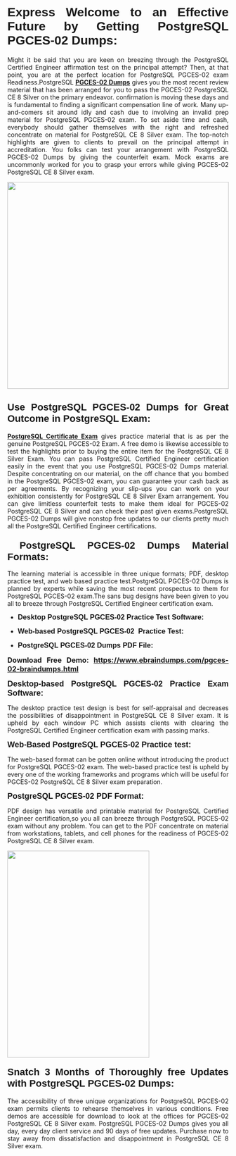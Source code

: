<h1 dir="ltr" style="text-align: justify;"><span style="font-family:Verdana,Geneva,sans-serif;"><b>Express Welcome to an Effective Future by Getting PostgreSQL PGCES-02 Dumps:</b></span></h1>

<p dir="ltr" style="text-align: justify;">Might it be said that you are keen on breezing through the PostgreSQL Certified Engineer affirmation test on the principal attempt? Then, at that point, you are at the perfect location for PostgreSQL PGCES-02 exam Readiness.PostgreSQL <a href="https://www.ebraindumps.com/pgces-02-braindumps.html" target="_self"><strong>PGCES-02 Dumps</strong></a> gives you the most recent review material that has been arranged for you to pass the PGCES-02 PostgreSQL CE 8 Silver on the primary endeavor. confirmation is moving these days and is fundamental to finding a significant compensation line of work. Many up-and-comers sit around idly and cash due to involving an invalid prep material for PostgreSQL PGCES-02 exam. To set aside time and cash, everybody should gather themselves with the right and refreshed concentrate on material for PostgreSQL CE 8 Silver exam. The top-notch highlights are given to clients to prevail on the principal attempt in accreditation. You folks can test your arrangement with PostgreSQL PGCES-02 Dumps by giving the counterfeit exam. Mock exams are uncommonly worked for you to grasp your errors while giving PGCES-02 PostgreSQL CE 8 Silver exam.</p>

<p dir="ltr" style="text-align: justify;"><a href="https://www.ebraindumps.com/pgces-02-braindumps.html" target="_self"><img alt="" src="https://lh3.googleusercontent.com/pw/AMWts8Aj3tb-wF0OMpw147T1Bg9eAAj9fKo6ifFWMDCc6oU3qtU3KEqtRsEM2KRmm3UaDWRNIl4uKsuW21qaZWMz89XK1ad3jQX9oZiQAoJqInwJqRGpkLNoXMJEdtJjmgXii-lFlTr95P8IcS6Zx1e4FG44=w1098-h617-no?authuser=4" style="width: 100%; height: 470px;" /></a></p>

<h2 dir="ltr" style="text-align: justify;"><span style="font-size:22px;"><span style="font-family:Verdana,Geneva,sans-serif;"><strong>Use PostgreSQL PGCES-02 Dumps for Great Outcome in PostgreSQL Exam:</strong></span></span></h2>

<p dir="ltr" style="text-align: justify;"><a href="https://www.ebraindumps.com/postgresql-certified-engineer-dumps.html" target="_self"><strong>PostgreSQL Certificate Exam</strong></a> gives practice material that is as per the genuine PostgreSQL PGCES-02 Exam. A free demo is likewise accessible to test the highlights prior to buying the entire item for the PostgreSQL CE 8 Silver Exam. You can pass PostgreSQL Certified Engineer certification easily in the event that you use PostgreSQL PGCES-02 Dumps material. Despite concentrating on our material, on the off chance that you bombed in the PostgreSQL PGCES-02 exam, you can guarantee your cash back as per agreements. By recognizing your slip-ups you can work on your exhibition consistently for PostgreSQL CE 8 Silver Exam arrangement. You can give limitless counterfeit tests to make them ideal for PGCES-02 PostgreSQL CE 8 Silver and can check their past given exams.PostgreSQL PGCES-02 Dumps will give nonstop free updates to our clients pretty much all the PostgreSQL Certified Engineer certifications.</p>

<h3 dir="ltr" style="text-align: justify;"><span style="font-size:22px;"><span style="font-family:Verdana,Geneva,sans-serif;"><strong> PostgreSQL PGCES-02 Dumps Material Formats:</strong></span></span></h3>

<p dir="ltr" style="text-align: justify;">The learning material is accessible in three unique formats; PDF, desktop practice test, and web based practice test.PostgreSQL PGCES-02 Dumps is planned by experts while saving the most recent prospectus to them for PostgreSQL PGCES-02 exam.The sans bug designs have been given to you all to breeze through PostgreSQL Certified Engineer certification exam.</p>

<ul dir="ltr">
	<li style="text-align: justify;"><span style="font-size:16px;"><span style="font-family:Verdana,Geneva,sans-serif;"><b>Desktop PostgreSQL PGCES-02 Practice Test Software: </b></span></span></li>
	<li style="text-align: justify;">
	<p><span style="font-size:16px;"><span style="font-family:Verdana,Geneva,sans-serif;"><b id="docs-internal-guid-44b45a43-7fff-2325-b530-fbb6de77fdb4">Web-based PostgreSQL PGCES-02  Practice Test:</b></span></span></p>
	</li>
	<li role="presentation" style="text-align: justify;"><span style="font-size:16px;"><span style="font-family:Verdana,Geneva,sans-serif;"><b id="docs-internal-guid-44b45a43-7fff-2325-b530-fbb6de77fdb4">PostgreSQL PGCES-02 Dumps PDF File:</b> </span></span></li>
</ul>

<p dir="ltr" style="text-align: justify;"><span style="font-size:16px;"><strong>Download Free Demo: <a href="https://www.ebraindumps.com/pgces-02-braindumps.html" target="_self">https://www.ebraindumps.com/pgces-02-braindumps.html</a></strong></span></p>

<p dir="ltr" style="text-align: justify;"><span style="font-size:18px;"><span style="font-family:Verdana,Geneva,sans-serif;"><b id="docs-internal-guid-44b45a43-7fff-2325-b530-fbb6de77fdb4">Desktop-based </b><b>PostgreSQL PGCES-02 Practice Exam Software:</b></span></span></p>

<p dir="ltr" style="text-align: justify;">The desktop practice test design is best for self-appraisal and decreases the possibilities of disappointment in PostgreSQL CE 8 Silver exam. It is upheld by each window PC which assists clients with clearing the PostgreSQL Certified Engineer certification exam with passing marks.</p>

<p dir="ltr" style="text-align: justify;"><span style="font-size:18px;"><span style="font-family:Verdana,Geneva,sans-serif;"><b>Web-Based PostgreSQL PGCES-02 Practice test:</b></span></span></p>

<p dir="ltr" style="text-align: justify;">The web-based format can be gotten online without introducing the product for PostgreSQL PGCES-02 exam. The web-based practice test is upheld by every one of the working frameworks and programs which will be useful for PGCES-02 PostgreSQL CE 8 Silver exam preparation.</p>

<p dir="ltr" style="text-align: justify;"><span style="font-size:18px;"><span style="font-family:Verdana,Geneva,sans-serif;"><b>PostgreSQL PGCES-02 PDF Format:</b></span></span></p>

<p dir="ltr" style="text-align: justify;">PDF design has versatile and printable material for PostgreSQL Certified Engineer certification,so you all can breeze through PostgreSQL PGCES-02 exam without any problem. You can get to the PDF concentrate on material from workstations, tablets, and cell phones for the readiness of PGCES-02 PostgreSQL CE 8 Silver exam.</p>

<p dir="ltr" style="text-align: justify;"><a href="https://www.ebraindumps.com/pgces-02-braindumps.html" target="_self"><img alt="" src="https://lh3.googleusercontent.com/pw/AMWts8Cm0-aiB9xC_FPL6GMf_gRc8bGJDkUG0gzD_GNwF--xl3UqafByTFN8nh78SU7aGuHZFgFzPFfPw8DPYtpQLPn5Yzy7__RrfyR3tcnJW6pSf-MMu652cZxPK9fQfq2DRLK-vEhbQGsNVpaasFd-xlwx=w1179-h617-no?authuser=4" style="width: 80%; height: 470px;" /></a></p>

<h4 dir="ltr" style="text-align: justify;"><b><span style="font-size:22px;"><span style="font-family:Verdana,Geneva,sans-serif;">Snatch 3 Months of Thoroughly free Updates with PostgreSQL PGCES-02 Dumps:</span></span></b></h4>

<p dir="ltr" style="text-align: justify;">The accessibility of three unique organizations for PostgreSQL PGCES-02 exam permits clients to rehearse themselves in various conditions. Free demos are accessible for download to look at the offices for PGCES-02 PostgreSQL CE 8 Silver exam. PostgreSQL PGCES-02 Dumps gives you all day, every day client service and 90 days of free updates. Purchase now to stay away from dissatisfaction and disappointment in PostgreSQL CE 8 Silver exam.</p>

<p style="text-align: justify;"> </p>
